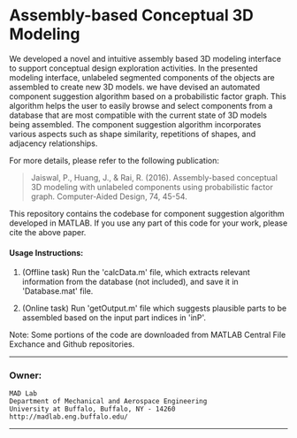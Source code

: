 # Assembly-based Conceptual 3D Modeling

We developed a novel and intuitive assembly based 3D modeling interface to support conceptual design exploration activities. In the presented modeling interface, unlabeled segmented components of the objects are assembled to create new 3D models. we have devised an automated component suggestion algorithm based on a probabilistic factor graph. This algorithm helps the user to easily browse and select components from a database that are most compatible with the current state of 3D models being assembled. The component suggestion algorithm incorporates various aspects such as shape similarity, repetitions of shapes, and adjacency relationships.

For more details, please refer to the following publication:
> Jaiswal, P., Huang, J., & Rai, R. (2016). Assembly-based conceptual 3D modeling with unlabeled components using probabilistic factor graph. Computer-Aided Design, 74, 45-54.

This repository contains the codebase for component suggestion algorithm developed in MATLAB. If you use any part of this code for your work, please cite the above paper.

#### Usage Instructions:
1. (Offline task) Run the 'calcData.m' file, which extracts relevant information from the database (not included), and save it in 'Database.mat' file.

2. (Online task) Run 'getOutput.m' file which suggests plausible parts to be assembled based on the input part indices in 'inP'.

Note: Some portions of the code are downloaded from MATLAB Central File Exchance and Github repositories.

*****************************************************************
### Owner:
	MAD Lab
	Department of Mechanical and Aerospace Engineering
	University at Buffalo, Buffalo, NY - 14260
	http://madlab.eng.buffalo.edu/
*****************************************************************